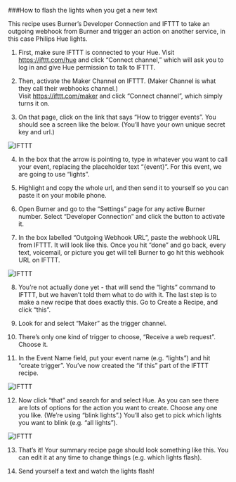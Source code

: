 ###How to flash the lights when you get a new text

This recipe uses Burner’s Developer Connection and IFTTT to take an outgoing webhook from Burner and 
trigger an action on another service, in this case Philips Hue lights.

1) First, make sure IFTTT is connected to your Hue.  Visit https://ifttt.com/hue and click “Connect channel,”
which will ask you to log in and give Hue permission to talk to IFTTT.

2) Then, activate the Maker Channel on IFTTT.  (Maker Channel is what they call their webhooks channel.)  
Visit https://ifttt.com/maker and click “Connect channel”, which simply turns it on.

3) On that page, click on the link that says “How to trigger events”.  You should see a screen like the below.
(You’ll have your own unique secret key and url.)

![IFTTT](https://github.com/adhoclabs/developer/new/master/examples/assets/blink-lights-1.png)

4) In the box that the arrow is pointing to, type in whatever you want to call your event, replacing the 
placeholder text “{event}”.  For this event, we are going to use “lights”.

5) Highlight and copy the whole url, and then send it to yourself so you can paste it on your mobile phone.

6) Open Burner and go to the “Settings” page for any active Burner number.  Select “Developer Connection” 
and click the button to activate it.

7) In the box labelled “Outgoing Webhook URL”, paste the webhook URL from IFTTT.  It will look like this.
Once you hit “done” and go back, every text, voicemail, or picture you get will tell Burner to go hit this
webhook URL on IFTTT.

![IFTTT](https://github.com/adhoclabs/developer/new/master/examples/assets/blink-lights-2.png)

8) You’re not actually done yet - that will send the “lights” command to IFTTT, but we haven’t told them 
what to do with it.  The last step is to make a new recipe that does exactly this.  Go to Create a Recipe, 
and click “this”.

9) Look for and select “Maker” as the trigger channel. 

10) There’s only one kind of trigger to choose, “Receive a web request”.  Choose it.

11) In the Event Name field, put your event name (e.g. “lights”) and hit “create trigger”. You’ve now created 
the “if this” part of the IFTTT recipe.

![IFTTT](https://github.com/adhoclabs/developer/new/master/examples/assets/blink-lights-3.png)

12) Now click “that” and search for and select Hue.  As you can see there are lots of options for the action
you want to create.  Choose any one you like.  (We’re using “blink lights”.)  You’ll also get to pick
which lights you want to blink (e.g. “all lights”).

![IFTTT](https://github.com/adhoclabs/developer/new/master/examples/assets/blink-lights-4.png)

13) That’s it!  Your summary recipe page should look something like this.  You can edit it at any time to 
change things (e.g. which lights flash).

14) Send yourself a text and watch the lights flash!

